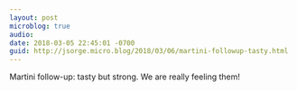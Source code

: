```yaml
---
layout: post
microblog: true
audio: 
date: 2018-03-05 22:45:01 -0700
guid: http://jsorge.micro.blog/2018/03/06/martini-followup-tasty.html
---
```

Martini follow-up: tasty but strong. We are really feeling them!
